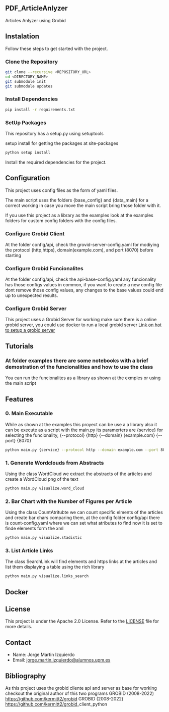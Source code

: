 
## PDF_ArticleAnlyzer

Articles Anlyzer using Grobid


## Instalation

Follow these steps to get started with the project.

### Clone the Repository

```bash
git clone --recursive <REPOSITORY_URL>
cd <DIRECTORY_NAME>
git submodule init
git submodule updates
```

### Install Dependencies

```bash
pip install -r requirements.txt
```


### SetUp Packages
 This repository has a setup.py using setuptools

setup install for getting the packages at site-packages
```bash
python setup install
```

Install the required dependencies for the project.



## Configuration

This project uses config files as the form of yaml files.

The main script uses the folders {base_config} and {data_main} for a correct working in case you move the main script bring those folder with it.

If you use this project as a library as the examples look at the examples folders for custom config folders with the config files.

### Configure Grobid Client

At the folder config/api, check the grovid-server-config.yaml for modiying the protocol (http,https), domain(example.com), and port (8070) before starting

### Configure Grobid Funcionalites

At the folder config/api, check the api-base-config.yaml any funcionality has those configs values in common, if you want to create a new config file dont remove those config values, any changes to the base values could end up to unexpected results.


### Configure Grobid Server

This project uses a Grobid Server for working make sure there is a online grobid server, you could use docker to run a local grobid server
 [Link on hot to setup a grobid server](https://grobid.readthedocs.io/en/latest/Grobid-docker/)



## Tutorials

### At folder examples there are some notebooks with a brief demostration of the funcionalities and how to use the class

You can run the funcionalites as a library as shown at the exmples or using the main script


## Features

### 0. Main Executable

While as shown at the examples this proyect can be use a a library also it can be execute as a script with the main.py
its paramerters are  {service} for selecting the funcionality, {--protocol} {http}  {--domain} {example.com}  {--port} {8070}

```bash
python main.py {service} --protocol http --domain example.com --port 8070
```

### 1. Generate Wordclouds from Abstracts

Using the class WordCloud we extract the abstracts of the articles and create a WordCloud png of the text

```bash
python main.py visualize.word_cloud 
```


### 2. Bar Chart with the Number of Figures per Article

Using the class CountAtritubte we can count specific elments of the articles and create bar chars comparing them, at the config folder config/api there is count-config.yaml
where we can set what atributes to find now it is set to finde <figures> elements form the xml

```bash
python main.py visualize.stadistic 
```

### 3. List Article Links

The class SearchLink will find <ref> elements and https links at the articles and list them displaying a table using the rich library

```bash
python main.py visualize.links_search
```


## Docker



## License

This project is under the Apache 2.0 License. Refer to the [LICENSE](LICENSE) file for more details.

## Contact

- Name: Jorge Martin Izquierdo
- Email: jorge.martin.izquierdo@alumnos.upm.es


## Bibliography

As this project uses the grobid cliente api and server as base for working checkout the original author of this two programs
    GROBID (2008-2022) <https://github.com/kermitt2/grobid>
    GROBID (2008-2022) <https://github.com/kermitt2/grobid>_client_python

